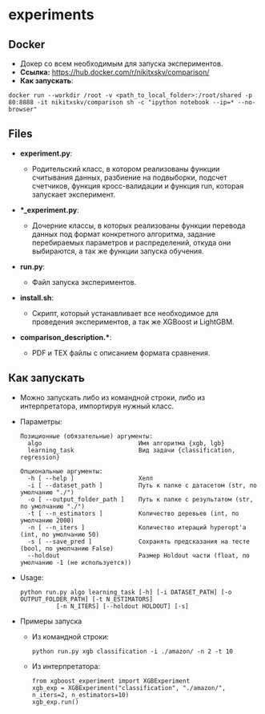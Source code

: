 # experiments

## Docker

* Докер со всем необходимым для запуска экспериментов.
* __Ссылка:__ https://hub.docker.com/r/nikitxskv/comparison/
* __Как запускать__:

```
docker run --workdir /root -v <path_to_local_folder>:/root/shared -p 80:8888 -it nikitxskv/comparison sh -c "ipython notebook --ip=* --no-browser"
```

## Files

* __experiment.py__:
    * Родительский класс, в котором реализованы функции считывания данных, разбиение на подвыборки, подсчет счетчиков, функция кросс-валидации и функция run, которая запускает эксперимент.

* __\*\_experiment.py__:
    * Дочерние классы, в которых реализованы функции перевода данных под формат конкретного алгоритма, задание перебираемых параметров и распределений, откуда они выбираются, а так же функции запуска обучения.

* __run.py__:
    * Файл запуска экспериментов.

* __install.sh__:
    * Скрипт, который устанавливает все необходимое для проведения экспериментов, а так же XGBoost и LightGBM.

* __comparison_description.\*__:
    * PDF и TEX файлы с описанием формата сравнения.

## Как запускать

* Можно запускать либо из командной строки, либо из интерпретатора, импортируя нужный класс.

* Параметры:
    ```
    Позиционные (обязательные) аргументы:
      algo                           Имя алгоритма {xgb, lgb}
      learning_task                  Вид задачи {classification, regression}

    Опциональные аргументы:
      -h [ --help ]                  Хелп
      -i [ --dataset_path ]          Путь к папке с датасетом (str, по умолчанию "./")
      -o [ --output_folder_path ]    Путь к папке с результатом (str, по умолчанию "./")
      -t [ --n_estimators ]          Количество деревьев (int, по умолчанию 2000)
      -n [ --n_iters ]               Количество итераций hyperopt'a (int, по умолчанию 50)
      -s [ --save_pred ]             Сохранять предсказания на тесте (bool, по умолчанию False)
      --holdout                      Размер Holdout части (float, по умолчанию -1 (не используется))
    ```

* Usage:
    ```
    python run.py algo learning_task [-h] [-i DATASET_PATH] [-o OUTPUT_FOLDER_PATH] [-t N_ESTIMATORS]
              [-n N_ITERS] [--holdout HOLDOUT] [-s]
    ```

* Примеры запуска
    * Из командной строки:
        ```
        python run.py xgb classification -i ./amazon/ -n 2 -t 10
        ```

    * Из интерпретатора:
        ```
        from xgboost_experiment import XGBExperiment
        xgb_exp = XGBExperiment("classification", "./amazon/", n_iters=2, n_estimators=10)
        xgb_exp.run()
        ```

